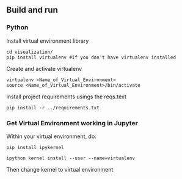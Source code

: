 ## Build and run

### Python 
Install virtual environment library
```
cd visualization/
pip install virtualenv #if you don't have virtualenv installed 
```

Create and activate virtualenv
```
virtualenv <Name_of_Virtual_Environment>
source <Name_of_Virtual_Environment>/bin/activate
```



Install project requirements usings the reqs.text
```
pip install -r ../requirements.txt
```

### Get Virtual Environment working in Jupyter
Within your virtual environment, do:
```
pip install ipykernel
```
```
ipython kernel install --user --name=virtualenv
```

Then change kernel to virtual environment


